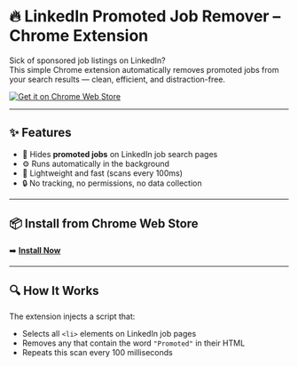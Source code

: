 # 🔥 LinkedIn Promoted Job Remover – Chrome Extension

Sick of sponsored job listings on LinkedIn?  
This simple Chrome extension automatically removes promoted jobs from your search results — clean, efficient, and distraction-free.

[![Get it on Chrome Web Store](https://img.shields.io/chrome-web-store/v/aeidecobhiipndmlgabodepkmpnmeanl?logo=googlechrome&style=for-the-badge)](https://chrome.google.com/webstore/detail/aeidecobhiipndmlgabodepkmpnmeanl)


---

## ✨ Features

- 🚫 Hides **promoted jobs** on LinkedIn job search pages
- ⚙️ Runs automatically in the background
- 🧠 Lightweight and fast (scans every 100ms)
- 🔒 No tracking, no permissions, no data collection

---

## 📦 Install from Chrome Web Store

➡️ [**Install Now**](https://chrome.google.com/webstore/detail/aeidecobhiipndmlgabodepkmpnmeanl)

---

## 🔍 How It Works

The extension injects a script that:

- Selects all `<li>` elements on LinkedIn job pages
- Removes any that contain the word `"Promoted"` in their HTML
- Repeats this scan every 100 milliseconds
